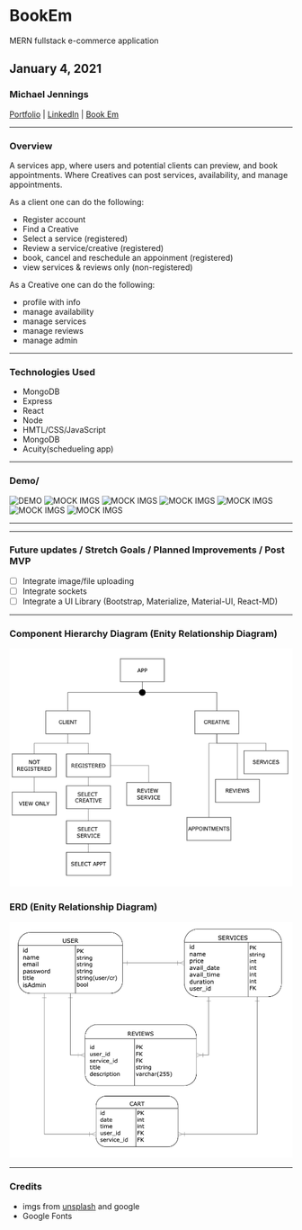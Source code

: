# BookEm

MERN fullstack e-commerce application

## January 4, 2021

### Michael Jennings

[Portfolio](https://miggymike.github.io/) | [LinkedIn](https://www.linkedin.com/in/mjennings6/) | [Book Em](http://book-em2021.herokuapp.com/)

---

### Overview

A services app, where users and potential clients can preview, and book appointments. Where Creatives can post services, availability, and manage appointments.

As a client one can do the following:

- Register account
- Find a Creative
- Select a service (registered)
- Review a service/creative (registered)
- book, cancel and reschedule an appoinment (registered)
- view services & reviews only (non-registered)

As a Creative one can do the following:

- profile with info
- manage availability
- manage services
- manage reviews
- manage admin

---

### Technologies Used

- MongoDB
- Express
- React
- Node
- HMTL/CSS/JavaScript
- MongoDB
- Acuity(schedueling app)

---

### Demo/

![DEMO](./img/.png)
![MOCK IMGS](./img/.png)
![MOCK IMGS](./img/.png)
![MOCK IMGS](./img/.png)
![MOCK IMGS](./img/.png)
![MOCK IMGS](./img/.png)
![MOCK IMGS](./img/.png)

---

---

### Future updates / Stretch Goals / Planned Improvements / Post MVP

- [ ] Integrate image/file uploading
- [ ] Integrate sockets
- [ ] Integrate a UI Library (Bootstrap, Materialize, Material-UI, React-MD)

---

### Component Hierarchy Diagram (Enity Relationship Diagram)

![hierachy map](./img/Comp_Hierarchy.png)

### ERD (Enity Relationship Diagram)

![concept map](./img/ERD_v2.png)

---

### Credits

- imgs from [unsplash](https://miggymike.github.io/) and google
- Google Fonts
